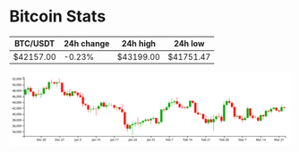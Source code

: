 # Bitcoin Stats

BTC/USDT|24h change|24h high|24h low|
|---|---|---|---|
|$42157.00|-0.23%|$43199.00|$41751.47|

<img src="./chart.svg">
